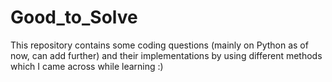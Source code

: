 # Good_to_Solve
This repository contains some coding questions (mainly on Python as of now, can add further) and their implementations by using different methods which I came across while learning :)
